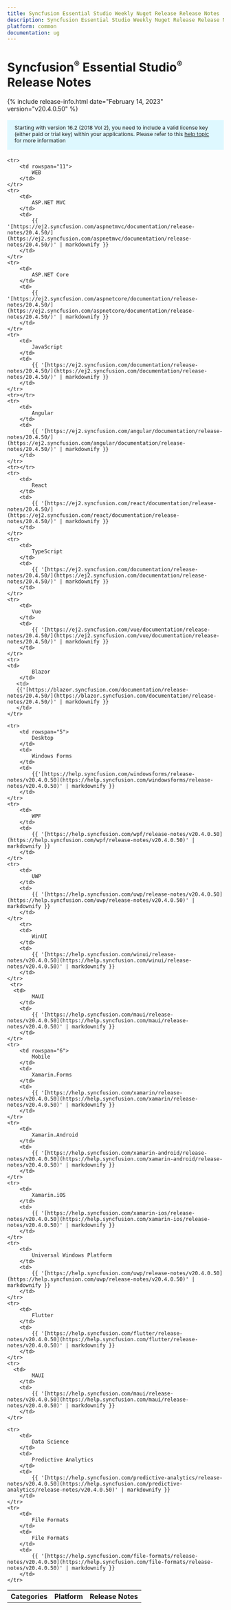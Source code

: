 ```yaml
---
title: Syncfusion Essential Studio Weekly Nuget Release Release Notes  
description: Syncfusion Essential Studio Weekly Nuget Release Release Notes  
platform: common
documentation: ug
---
```


# Syncfusion<sup style="font-size:70%">&reg;</sup> Essential Studio<sup style="font-size:70%">&reg;</sup>  Release Notes  

{% include release-info.html date="February 14, 2023"   version="v20.4.0.50" %} 

<style>
#license {
    font-size: .88em!important;
margin-top: 1.5em;     margin-bottom: 1.5em;
    background-color: #def8ff;
    padding: 10px 17px 14px;
}
</style>

<div id="license">
Starting with version 16.2 (2018 Vol 2), you need to include a valid license key (either paid or trial key) within your applications. 
Please refer to this <a href="/common/essential-studio/licensing/license-key">help topic</a> for more information 
</div>


<table>
    <tr>
        <th>Categories</th>
        <th>Platform</th>
        <th>Release Notes</th>
    </tr>
	
    <tr>
        <td rowspan="11">
            WEB 
        </td>
    </tr>
    <tr>
        <td>
            ASP.NET MVC
        </td>
        <td>
            {{ '[https://ej2.syncfusion.com/aspnetmvc/documentation/release-notes/20.4.50/](https://ej2.syncfusion.com/aspnetmvc/documentation/release-notes/20.4.50/)' | markdownify }}
        </td>
    </tr>
    <tr>
        <td>
            ASP.NET Core
        </td>
        <td>
            {{ '[https://ej2.syncfusion.com/aspnetcore/documentation/release-notes/20.4.50/](https://ej2.syncfusion.com/aspnetcore/documentation/release-notes/20.4.50/)' | markdownify }}
        </td>
    </tr>
    <tr>
        <td>
            JavaScript
        </td>
        <td>
            {{ '[https://ej2.syncfusion.com/documentation/release-notes/20.4.50/](https://ej2.syncfusion.com/documentation/release-notes/20.4.50/)' | markdownify }}
        </td>
    </tr>
    <tr></tr>
    <tr>
        <td>
            Angular
        </td>
        <td>
            {{ '[https://ej2.syncfusion.com/angular/documentation/release-notes/20.4.50/](https://ej2.syncfusion.com/angular/documentation/release-notes/20.4.50/)' | markdownify }}
        </td>
    </tr>
    <tr></tr>
    <tr>
        <td>
            React
        </td>
        <td>
            {{ '[https://ej2.syncfusion.com/react/documentation/release-notes/20.4.50/](https://ej2.syncfusion.com/react/documentation/release-notes/20.4.50/)' | markdownify }}
        </td>
    </tr>
    <tr>
        <td>
            TypeScript
        </td>
        <td>
            {{ '[https://ej2.syncfusion.com/documentation/release-notes/20.4.50/](https://ej2.syncfusion.com/documentation/release-notes/20.4.50/)' | markdownify }}
        </td>
    </tr>
    <tr>
        <td>
            Vue
        </td>
        <td>
            {{ '[https://ej2.syncfusion.com/vue/documentation/release-notes/20.4.50/](https://ej2.syncfusion.com/vue/documentation/release-notes/20.4.50/)' | markdownify }}
        </td>
    </tr>
    <tr>
	<td>
            Blazor
        </td>
       <td>
	   {{'[https://blazor.syncfusion.com/documentation/release-notes/20.4.50/](https://blazor.syncfusion.com/documentation/release-notes/20.4.50/)' | markdownify }}
       </td>
	</tr>
	
    <tr>
        <td rowspan="5">
            Desktop
        </td>
        <td>
            Windows Forms
        </td>
        <td>
            {{'[https://help.syncfusion.com/windowsforms/release-notes/v20.4.0.50](https://help.syncfusion.com/windowsforms/release-notes/v20.4.0.50)' | markdownify }}
        </td>
    </tr>
    <tr>
        <td>
            WPF
        </td>
        <td>
            {{ '[https://help.syncfusion.com/wpf/release-notes/v20.4.0.50](https://help.syncfusion.com/wpf/release-notes/v20.4.0.50)' | markdownify }}
        </td>
    </tr>
    <tr>
        <td>
            UWP
        </td>
        <td>
            {{ '[https://help.syncfusion.com/uwp/release-notes/v20.4.0.50](https://help.syncfusion.com/uwp/release-notes/v20.4.0.50)' | markdownify }}
        </td>
    </tr>
	    <tr>
        <td>
            WinUI
        </td>
        <td>
            {{ '[https://help.syncfusion.com/winui/release-notes/v20.4.0.50](https://help.syncfusion.com/winui/release-notes/v20.4.0.50)' | markdownify }}
        </td>
    </tr>
	 <tr>
	  <td>
            MAUI
        </td>
        <td>
            {{ '[https://help.syncfusion.com/maui/release-notes/v20.4.0.50](https://help.syncfusion.com/maui/release-notes/v20.4.0.50)' | markdownify }}
        </td>
    </tr>
    <tr>
        <td rowspan="6">
            Mobile
        </td>
        <td>
            Xamarin.Forms
        </td>
        <td>
            {{ '[https://help.syncfusion.com/xamarin/release-notes/v20.4.0.50](https://help.syncfusion.com/xamarin/release-notes/v20.4.0.50)' | markdownify }}
        </td>
    </tr>
    <tr>
        <td>
            Xamarin.Android
        </td>
        <td>
            {{ '[https://help.syncfusion.com/xamarin-android/release-notes/v20.4.0.50](https://help.syncfusion.com/xamarin-android/release-notes/v20.4.0.50)' | markdownify }}
        </td>
    </tr>
    <tr>
        <td>
            Xamarin.iOS
        </td>
        <td>
            {{ '[https://help.syncfusion.com/xamarin-ios/release-notes/v20.4.0.50](https://help.syncfusion.com/xamarin-ios/release-notes/v20.4.0.50)' | markdownify }}
        </td>
    </tr>
    <tr>
        <td>
            Universal Windows Platform
        </td>
        <td>
            {{ '[https://help.syncfusion.com/uwp/release-notes/v20.4.0.50](https://help.syncfusion.com/uwp/release-notes/v20.4.0.50)' | markdownify }}
        </td>
    </tr>
    <tr>
        <td>
            Flutter
        </td>
        <td>
            {{ '[https://help.syncfusion.com/flutter/release-notes/v20.4.0.50](https://help.syncfusion.com/flutter/release-notes/v20.4.0.50)' | markdownify }}
        </td>
    </tr>
	<tr>
	  <td>
            MAUI
        </td>
        <td>
            {{ '[https://help.syncfusion.com/maui/release-notes/v20.4.0.50](https://help.syncfusion.com/maui/release-notes/v20.4.0.50)' | markdownify }}
        </td>
    </tr>
	
    <tr>
        <td>
            Data Science
        </td>
        <td>
            Predictive Analytics
        </td>
        <td>
            {{ '[https://help.syncfusion.com/predictive-analytics/release-notes/v20.4.0.50](https://help.syncfusion.com/predictive-analytics/release-notes/v20.4.0.50)' | markdownify }}
        </td>
    </tr>
    <tr>
        <td>
            File Formats
        </td>
        <td>
            File Formats
        </td>
        <td>
            {{ '[https://help.syncfusion.com/file-formats/release-notes/v20.4.0.50](https://help.syncfusion.com/file-formats/release-notes/v20.4.0.50)' | markdownify }}
        </td>
    </tr>
</table>


